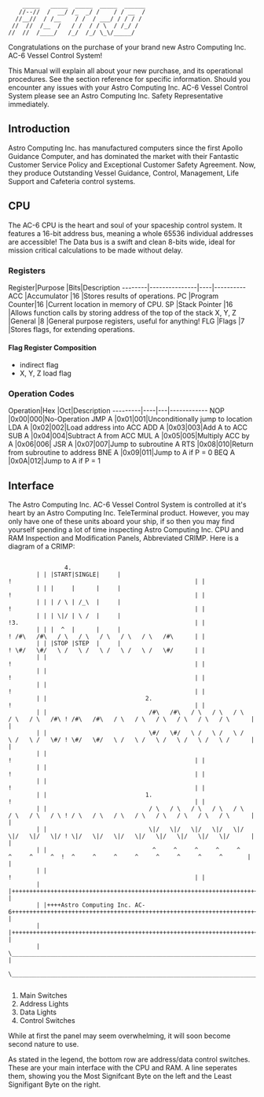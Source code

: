 ```
    _____   _____  _____  _____  ______         
   //--//  /  __/ /_  _/ /    / / __  /
  //__//  / /__    / /  / ___/ / / / /
 //  //  /__  /   / /  / / \  / /_/ /
//  //  /____/   /_/  /_/ \_\/_____/ 

```


Congratulations on the purchase of your brand new Astro Computing Inc. AC-6 Vessel Control System!

This Manual will explain all about your new purchase, and its operational procedures. See the 
section reference for specific information. Should you  encounter any issues with your Astro 
Computing Inc. AC-6 Vessel Control System please see an Astro Computing Inc. Safety Representative 
immediately.

## Introduction
Astro Computing Inc. has manufactured computers since the first Apollo Guidance Computer, 
and has dominated the market with their Fantastic Customer Service Policy and Exceptional Customer 
Safety Agreement. Now, they produce Outstanding Vessel Guidance, Control, Management, Life Support and 
Cafeteria control systems. 

## CPU
The AC-6 CPU is the heart and soul of your spaceship control system. It features a 16-bit address bus,
meaning a whole 65536 individual addresses are accessible! The Data bus is a swift and clean 8-bits
wide, ideal for mission critical calculations to be made without delay.

### Registers
Register|Purpose        |Bits|Description
\--------|---------------|----|----------
ACC     |Accumulator   |16  |Stores results of operations.
PC      |Program Counter|16  |Current location in memory of CPU.
SP      |Stack Pointer  |16  |Allows function calls by storing address of the top of the stack
X, Y, Z |General        |8   |General purpose registers, useful for anything!
FLG     |Flags          |7   |Stores flags, for extending operations.


#### Flag Register Composition
* indirect flag
* X, Y, Z load flag

### Operation Codes

Operation|Hex |Oct|Description
\---------|----|---|------------
NOP      |0x00|000|No-Operation
JMP A    |0x01|001|Unconditionally jump to location 
LDA A    |0x02|002|Load address into ACC
ADD A    |0x03|003|Add A to ACC
SUB A    |0x04|004|Subtract A from ACC
MUL A    |0x05|005|Multiply ACC by A
	     |0x06|006|
JSR A    |0x07|007|Jump to subroutine A
RTS      |0x08|010|Return from subroutine to address 
BNE A    |0x09|011|Jump to A if P = 0
BEQ A    |0x0A|012|Jump to A if P = 1


## Interface

The Astro Computing Inc. AC-6 Vessel Control System is controlled at it's heart by an Astro
Computing Inc. TeleTerminal product. However, you may only have one of these units aboard your
ship, if so then you may find yourself spending a lot of time inspecting Astro Computing Inc. CPU and RAM
Inspection and Modification Panels, Abbreviated CRIMP. Here is a diagram of a CRIMP:

```

                4.
        | | |START|SINGLE|     |                                                      !                                                    | |
        | | |     |      |     |                                                      !                                                    | |
        | | | / \ | /_\  |     |                                                      !                                                    | |
        | | | \|/ | \ /  |     |                                                      !3.                                                  | |
        | | |  ^  |      |     |                                                      ! /#\   /#\   / \   / \   / \   / \   / \   /#\      | |
        | | |STOP |STEP  |     |                                                      ! \#/   \#/   \ /   \ /   \ /   \ /   \ /   \#/      | |
        | |                                                                           !                                                    | |
        | |                                                                           !                                                    | |
        | |                                                                           !                                                    | |
        | |                            2.                                             !                                                    | |
        | |                             /#\   /#\   / \   / \   / \   / \   / \   /#\ ! /#\   /#\   / \   / \   / \   / \   / \   / \      | |
        | |                             \#/   \#/   \ /   \ /   \ /   \ /   \ /   \#/ ! \#/   \#/   \ /   \ /   \ /   \ /   \ /   \ /      | |
        | |                                                                           !                                                    | |
        | |                                                                           !                                                    | |
        | |                                                                           !                                                    | |
        | |                            1.                                             !                                                    | |
        | |                             / \   / \   / \   / \   / \   / \   / \   / \ ! / \   / \   / \   / \   / \   / \   / \   / \      | |
        | |                             \|/   \|/   \|/   \|/   \|/   \|/   \|/   \|/ ! \|/   \|/   \|/   \|/   \|/   \|/   \|/   \|/      | |
        | |                              ^     ^     ^     ^     ^     ^     ^     ^  !  ^     ^     ^     ^     ^     ^     ^     ^       | |
        | |                                                                           !                                                    | |
        | |++++++++++++++++++++++++++++++++++++++++++++++++++++++++++++++++++++++++++++++++++++++++++++++++++++++++++++++++++++++++++++++++| |
        | |++++Astro Computing Inc. AC-6+++++++++++++++++++++++++++++++++++++++++++++++++++++++++++++++++++++++++++++++++++++++++++++++++++| |
        | |++++++++++++++++++++++++++++++++++++++++++++++++++++++++++++++++++++++++++++++++++++++++++++++++++++++++++++++++++++++++++++++++| |
        | \________________________________________________________________________________________________________________________________/ |
        \____________________________________________________________________________________________________________________________________/


```

1. Main Switches
2. Address Lights
3. Data Lights
4. Control Switches

While at first the panel may seem overwhelming, it will soon become second nature to use. 

As stated in the legend, the bottom row are address/data control switches. These are your main 
interface with the CPU and RAM. A line seperates them, showing you the Most Signifcant Byte on the left and the 
Least Signifigant Byte on the right. 
